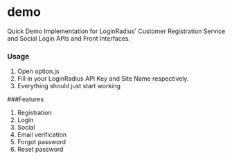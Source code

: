 # demo
Quick Demo Implementation for LoginRadius' Customer Registration Service and Social Login APIs and Front Interfaces.

### Usage

1. Open option.js
2. Fill in your LoginRadius API Key and Site Name respectively.
3. Everything should just start working


###Features
1. Registration
2. Login
3. Social
4. Email verification
5. Forgot password
6. Reset password

